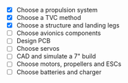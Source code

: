 - [x] Choose a propulsion system
- [x] Choose a TVC method
- [x] Choose a structure and landing legs
- [ ] Choose avionics components
- [ ] Design PCB
- [ ] Choose servos
- [ ] CAD and simulate a 7" build
- [ ] Choose motors, propellers and ESCs
- [ ] Choose batteries and charger